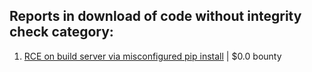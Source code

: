 ## Reports in download of code without integrity check category:
1. [RCE on build server via misconfigured pip install](https://hackerone.com/reports/946409) | $0.0 bounty